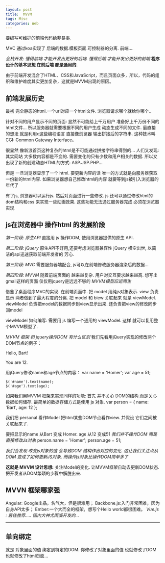 ```yaml
---
layout: post
title:  MVVM
tags: Misc
categories: Web
---
```







要编写可维护的前端代码绝非易事.

MVC 通过koa实现了 后端的数据.模板页面.可控制器的分离.
前端....



*全栈开发: 懂得前端 才能开发出更好的后端. 懂得后端 才能开发出更好的前端*
**程序设计的基本思想 在前后端 都是通用的.**

由于前端开发混合了HTML、CSS和JavaScript，而且页面众多，所以，代码的组织和维护难度其实更加复杂，这就是MVVM出现的原因。





## 前端发展历史

最初 完全静态的html.一个url对应一个html文件. 浏览器请求哪个就给你哪个..


针对不同的用户显示不同的页面:
显然不可能给上千万用户 准备好上千万份不同的html文件...
所以服务器就需要根据不同的用户生成 动态生成不同的文件.
最直接的想法 就是利用c这些编程语言 直接像浏览器 输出拼接后的字符串.
这种技术叫 CGI: Common Gateway Interface。

很显然 像新浪首页这种复杂的html是不可能通过拼接字符串得到的...
人们又发现: 其实网站 大多数内容都是不变的. 需要变化的只有少数和用户相关的数据.
所以又出现了新的创建动态HTML的方式: ASP.JSP.PHP...


但是 一旦浏览器显示了一个 html. 要更新内容的话 唯一的方式就是向服务器获取一份新的html内容.
如果浏览器想自己修改html的内容 就要等到js被引入浏览器的年代了

有了js, 浏览器可以运行js. 然后对页面进行一些修改.
js 还可以通过修改html的dom结构和css 来实现一些动画效果.
这些功能无法通过服务器完成 必须在浏览器实现.




## js在浏览器中 操作html 的发展阶段

*第一阶段: 原生API*
直接用 js 操作DOM, 使用浏览器提供的原生 API.

*第二阶段: jQuery*
原生API不好用,还要考虑浏览器兼容性 jQuery 横空出世,
以简洁的api迅速获取前端开发者的 芳心.

*第三阶段: MVC*
需要服务器端配合, js可以在前端修改服务器渲染后的数据...


*第四阶段: MVVM*
随着前端页面的 越来越复杂. 用户对交互要求越来越高.
想写出gmail这样的页面 仅仅用jquery是远远不够的 *MVVM模型应运而生*

借鉴了桌面程序MVC的实现. 在前端页面中.
把 model 用纯js对象表示. view 负责显示 两者做到了最大程度的分离.
把 model 和 biew 关联起来 就是 viewModel.
viewModel 负责把model的数据同步到view显示出来.
还负责把view的修改同步回model


viewModel 如何编写:
需要用 js 编写一个通用的 viewModel.
这样 就可以复用整个MVVM模型了.


*MVVM 框架 和 jquery操作DOM 有什么区别*
我们先看用jQuery实现的修改两个DOM节点的例子：
	<p>Hello, <span id="name">Bart</span>!</p>
	<p>You are <span id="age">12</span>.</p>

用jQuery修改name和age节点的内容：
	var name = 'Homer';
	var age = 51;
	
	$('#name').text(name);
	$('#age').text(age);


如果我们用MVVM 框架来实现同样的功能:
首先 并不关心 DOM的结构.而是关心 数据如何储存.
最简单的数据存储方式是使用 js 对象.
	var person = {
	name: 'Bart',
	age: 12
	};


我们把 personal 看作Model
把html某些DOM节点看作view.
并假设 它们之间被关联起来了.

要把显示的name 从Bart 变成 Homer. age 从12 变成51 
*我们并不操作DOM 而是直接修改Js对象*
	person.name = 'Homer';
	person.age = 51;


*我们会发现 改变js对象的值 会导致DOM 结构作出对应的变化.*
*这让我们关注点从DOM 变成了如何更新JS对象.*
*而操作js对象比操作DOM简单多了*

**这就是 MVVM 设计思想:**
关注Model的变化. 让MVVM框架自动去更新DOM状态.把开发者从DOM繁琐的步骤中解脱出来.





## MVVN 框架哪家强

Angular: Google出品，名气大，但是很难用；
Backbone.js:入门非常困难，因为自身API太多；
Ember:一个大而全的框架，想写个Hello world都很困难。
*Vue.js : 最佳推荐..... 国内大神尤雨溪开发的...*










---
## 单向绑定

就是 对象里面的值 绑定到特定的DOM.
你修改了对象里面的值 也就修改了DOM 也就修改了html页面...


